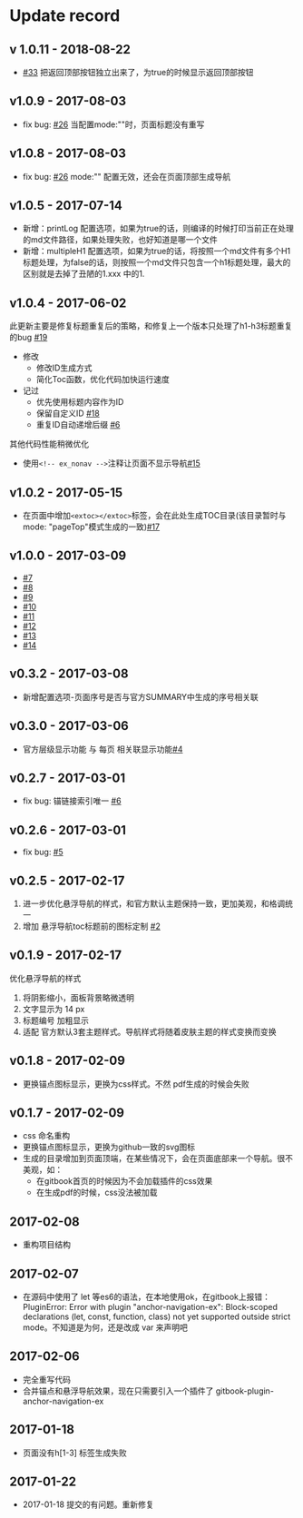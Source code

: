 # Update record
## v 1.0.11 - 2018-08-22
- [#33](https://github.com/zq99299/gitbook-plugin-anchor-navigation-ex/pull/33) 把返回顶部按钮独立出来了，为true的时候显示返回顶部按钮

## v1.0.9 - 2017-08-03
- fix bug: [#26](https://github.com/zq99299/gitbook-plugin-anchor-navigation-ex/pull/26) 当配置mode:""时，页面标题没有重写

## v1.0.8 - 2017-08-03
- fix bug: [#26](https://github.com/zq99299/gitbook-plugin-anchor-navigation-ex/pull/26) mode:"" 配置无效，还会在页面顶部生成导航

## v1.0.5 - 2017-07-14
- 新增：printLog 配置选项，如果为true的话，则编译的时候打印当前正在处理的md文件路径，如果处理失败，也好知道是哪一个文件
- 新增：multipleH1 配置选项，如果为true的话，将按照一个md文件有多个H1标题处理，为false的话，则按照一个md文件只包含一个h1标题处理，最大的区别就是去掉了丑陋的1.xxx 中的1.

## v1.0.4 - 2017-06-02
此更新主要是修复标题重复后的策略，和修复上一个版本只处理了h1-h3标题重复的bug [#19](https://github.com/zq99299/gitbook-plugin-anchor-navigation-ex/pull/19)
- 修改
    - 修改ID生成方式
    - 简化Toc函数，优化代码加快运行速度
- 记过
    - 优先使用标题内容作为ID
    - 保留自定义ID [#18](https://github.com/zq99299/gitbook-plugin-anchor-navigation-ex/pull/18)
    - 重复ID自动递增后缀 [#6](https://github.com/zq99299/gitbook-plugin-anchor-navigation-ex/pull/6)

其他代码性能稍微优化
- 使用`<!-- ex_nonav -->`注释让页面不显示导航[#15](https://github.com/zq99299/gitbook-plugin-anchor-navigation-ex/pull/15)

## v1.0.2 - 2017-05-15
- 在页面中增加`<extoc></extoc>`标签，会在此处生成TOC目录(该目录暂时与mode: "pageTop"模式生成的一致)[#17](https://github.com/zq99299/gitbook-plugin-anchor-navigation-ex/pull/17)
 

## v1.0.0 - 2017-03-09
- [#7](https://github.com/zq99299/gitbook-plugin-anchor-navigation-ex/pull/7)
- [#8](https://github.com/zq99299/gitbook-plugin-anchor-navigation-ex/pull/8)
- [#9](https://github.com/zq99299/gitbook-plugin-anchor-navigation-ex/pull/9)
- [#10](https://github.com/zq99299/gitbook-plugin-anchor-navigation-ex/pull/10)
- [#11](https://github.com/zq99299/gitbook-plugin-anchor-navigation-ex/pull/11)
- [#12](https://github.com/zq99299/gitbook-plugin-anchor-navigation-ex/pull/12)
- [#13](https://github.com/zq99299/gitbook-plugin-anchor-navigation-ex/pull/13)
- [#14](https://github.com/zq99299/gitbook-plugin-anchor-navigation-ex/pull/14)

## v0.3.2 - 2017-03-08
- 新增配置选项-页面序号是否与官方SUMMARY中生成的序号相关联

## v0.3.0 - 2017-03-06
- 官方层级显示功能 与  每页 相关联显示功能[#4](https://github.com/zq99299/gitbook-plugin-anchor-navigation-ex/pull/4)


## v0.2.7 - 2017-03-01
- fix bug: 锚链接索引唯一 [#6](https://github.com/zq99299/gitbook-plugin-anchor-navigation-ex/pull/6)

## v0.2.6 - 2017-03-01
- fix bug: [#5](https://github.com/zq99299/gitbook-plugin-anchor-navigation-ex/pull/5)

## v0.2.5 - 2017-02-17

1. 进一步优化悬浮导航的样式，和官方默认主题保持一致，更加美观，和格调统一
2. 增加 悬浮导航toc标题前的图标定制 [#2](https://github.com/zq99299/gitbook-plugin-anchor-navigation-ex/issues/2)

## v0.1.9 - 2017-02-17
优化悬浮导航的样式

1. 将阴影缩小，面板背景略微透明
2. 文字显示为 14 px
3. 标题编号 加粗显示
4. 适配 官方默认3套主题样式。导航样式将随着皮肤主题的样式变换而变换

## v0.1.8 - 2017-02-09
* 更换锚点图标显示，更换为css样式。不然 pdf生成的时候会失败

## v0.1.7 - 2017-02-09
* css 命名重构
* 更换锚点图标显示，更换为github一致的svg图标
* 生成的目录增加到页面顶端，在某些情况下，会在页面底部来一个导航。很不美观，如：
  - 在gitbook首页的时候因为不会加载插件的css效果
  - 在生成pdf的时候，css没法被加载

## 2017-02-08
* 重构项目结构

## 2017-02-07
* 在源码中使用了 let 等es6的语法，在本地使用ok，在gitbook上报错：PluginError: Error with plugin "anchor-navigation-ex": Block-scoped declarations (let, const, function, class) not yet supported outside strict mode。不知道是为何，还是改成 var 来声明吧

## 2017-02-06
* 完全重写代码
* 合并锚点和悬浮导航效果，现在只需要引入一个插件了 gitbook-plugin-anchor-navigation-ex

## 2017-01-18
* 页面没有h[1-3] 标签生成失败

## 2017-01-22
* 2017-01-18 提交的有问题。重新修复